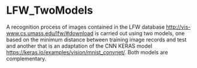 # LFW_TwoModels
A recognition process of images contained in the LFW database http://vis-www.cs.umass.edu/lfw/#download is carried out using two models, one based on the minimum distance between training image records and test and another that is an adaptation of the CNN KERAS model https://keras.io/examples/vision/mnist_convnet/. Both models are complementary.
